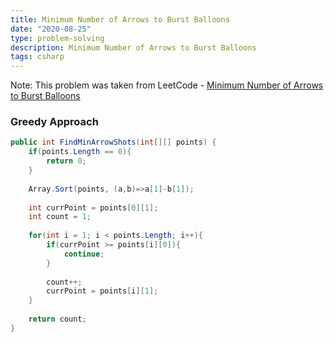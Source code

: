 ```yaml
---
title: Minimum Number of Arrows to Burst Balloons
date: "2020-08-25"
type: problem-solving
description: Minimum Number of Arrows to Burst Balloons
tags: csharp
---
```


Note: This problem was taken from LeetCode - [Minimum Number of Arrows to Burst Balloons](https://leetcode.com/problems/minimum-number-of-arrows-to-burst-balloons/)

### Greedy Approach

```csharp
public int FindMinArrowShots(int[][] points) {
	if(points.Length == 0){
		return 0;
	}
	
	Array.Sort(points, (a,b)=>a[1]-b[1]);
		
	int currPoint = points[0][1];
	int count = 1;
	
	for(int i = 1; i < points.Length; i++){
		if(currPoint >= points[i][0]){
			continue;
		}
		
		count++;
		currPoint = points[i][1];
	}
		
	return count;
}
```
